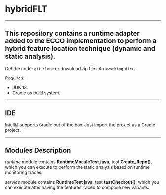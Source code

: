 # hybridFLT
---
This repository contains a runtime adapter added to the ECCO implementation to perform a hybrid feature location technique (dynamic and static analysis).
---
Get the code: `git clone` or download zip file into `<working_dir>`.

Requires:
* JDK 13.
* Gradle as build system.
---

## IDE

IntelliJ supports Gradle out of the box. Just import the project as a Gradle project.

---
## Modules Description
*runtime* module contains __RuntimeModuleTest.java__, test __Create_Repo()__, which you can execute to perform the static analysis based on runtime monitoring traces.


*service* module contains __RuntimeTest.java__, test __testCheckout()__, which you can execute after having the features traced to compose new variants.
